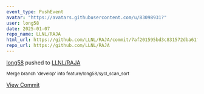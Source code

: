 ```yaml
---
event_type: PushEvent
avatar: "https://avatars.githubusercontent.com/u/83098931?"
user: long58
date: 2025-01-07
repo_name: LLNL/RAJA
html_url: https://github.com/LLNL/RAJA/commit/7af201595bd3c831572dba61f1aafe89834e358c
repo_url: https://github.com/LLNL/RAJA
---
```


<a href='https://github.com/long58' target='_blank'>long58</a> pushed to <a href='https://github.com/LLNL/RAJA' target='_blank'>LLNL/RAJA</a>

<small>Merge branch 'develop' into feature/long58/sycl_scan_sort</small>

<a href='https://github.com/LLNL/RAJA/commit/7af201595bd3c831572dba61f1aafe89834e358c' target='_blank'>View Commit</a>